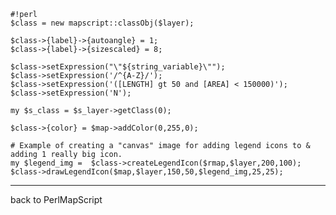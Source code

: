 
```                                                                                          
#!perl                                                                                       
$class = new mapscript::classObj($layer);                                                    
                                                                                             
$class->{label}->{autoangle} = 1;                                                            
$class->{label}->{sizescaled} = 8;                                                           
                                                                                             
$class->setExpression("\"${string_variable}\"");                                             
$class->setExpression('/^{A-Z}/');                                                           
$class->setExpression('([LENGTH] gt 50 and [AREA] < 150000)');                               
$class->setExpression('N');                                                                  
                                                                                             
my $s_class = $s_layer->getClass(0);                                                         
                                                                                             
$class->{color} = $map->addColor(0,255,0);                                                   
                                                                                             
# Example of creating a "canvas" image for adding legend icons to & adding 1 really big icon.
my $legend_img =  $class->createLegendIcon($rmap,$layer,200,100);                            
$class->drawLegendIcon($map,$layer,150,50,$legend_img,25,25);                                
```                                                                                          
----                                                                                         
back to PerlMapScript                                                                        

